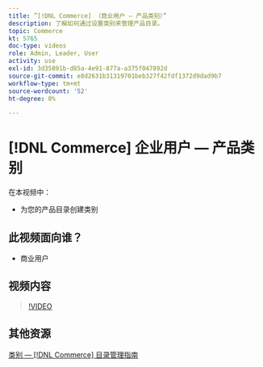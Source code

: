 ```yaml
---
title: ”[!DNL Commerce] （商业用户 — 产品类别）”
description: 了解如何通过设置类别来管理产品目录。
topic: Commerce
kt: 5765
doc-type: videos
role: Admin, Leader, User
activity: use
exl-id: 3d35891b-d85a-4e91-877a-a375f047892d
source-git-commit: e8d2631b31319701beb327f42fdf1372d9dad9b7
workflow-type: tm+mt
source-wordcount: '52'
ht-degree: 0%

---
```


# [!DNL Commerce] 企业用户 — 产品类别

在本视频中：

- 为您的产品目录创建类别

## 此视频面向谁？

- 商业用户

## 视频内容

>[!VIDEO](https://video.tv.adobe.com/v/35950?quality=12&learn=on)

## 其他资源

[类别 —  [!DNL Commerce] 目录管理指南](https://experienceleague.adobe.com/docs/commerce-admin/catalog/categories/categories.html)
